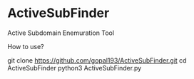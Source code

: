 # ActiveSubFinder
Active Subdomain Enemuration Tool

How to use? 

git clone https://github.com/gopal193/ActiveSubFinder.git
cd ActiveSubFinder 
python3 ActiveSubFinder.py 
  
